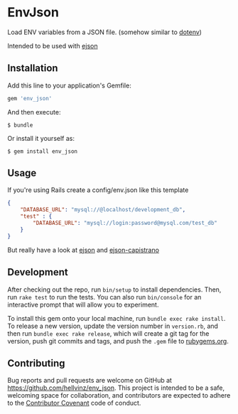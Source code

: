 # EnvJson

Load ENV variables from a JSON file. (somehow similar to [dotenv](https://github.com/bkeepers/dotenv))

Intended to be used with [ejson](https://github.com/Shopify/ejson)

## Installation

Add this line to your application's Gemfile:

```ruby
gem 'env_json'
```

And then execute:

    $ bundle

Or install it yourself as:

    $ gem install env_json

## Usage

If you're using Rails create a config/env.json like this template

```json
{
    "DATABASE_URL": "mysql://@localhost/development_db",
    "test" : {
        "DATABASE_URL": "mysql://login:password@mysql.com/test_db"
    }
}
```

But really have a look at [ejson](https://github.com/Shopify/ejson) and [ejson-capistrano](https://github.com/Shopify/capistrano-ejson)

## Development

After checking out the repo, run `bin/setup` to install dependencies. Then, run `rake test` to run the tests. You can also run `bin/console` for an interactive prompt that will allow you to experiment.

To install this gem onto your local machine, run `bundle exec rake install`. To release a new version, update the version number in `version.rb`, and then run `bundle exec rake release`, which will create a git tag for the version, push git commits and tags, and push the `.gem` file to [rubygems.org](https://rubygems.org).

## Contributing

Bug reports and pull requests are welcome on GitHub at https://github.com/hellvinz/env_json. This project is intended to be a safe, welcoming space for collaboration, and contributors are expected to adhere to the [Contributor Covenant](contributor-covenant.org) code of conduct.
